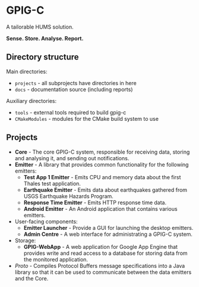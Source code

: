 GPIG-C
======

A tailorable HUMS solution.

**Sense. Store. Analyse. Report.**

Directory structure
-------------------

Main directories:

- `projects` - all subprojects have directories in here
- `docs` - documentation source (including reports)

Auxiliary directories:

- `tools` - external tools required to build gpig-c
- `CMakeModules` - modules for the CMake build system to use

Projects
--------

- **Core** - The core GPIG-C system, responsible for receiving data, storing
  and analysing it, and sending out notifications.
- **Emitter** - A library that provides common functionality for the following
  emitters:
  - **Test App 1 Emitter** - Emits CPU and memory data about the first
    Thales test application.
  - **Earthquake Emitter** - Emits data about earthquakes gathered from USGS
    Earthquake Hazards Program.
  - **Response Time Emitter** - Emits HTTP response time data.
  - **Android Emitter** - An Android application that contains various emitters.
- User-facing components:
  - **Emitter Launcher** - Provide a GUI for launching the desktop emitters.
  - **Admin Centre** - A web interface for administrating a GPIG-C system.
- Storage:
  - **GPIG-WebApp** - A web application for Google App Engine that provides write
    and read access to a database for storing data from the monitored application.
- *Proto* - Compiles Protocol Buffers message specifications into a Java
  library so that it can be used to communicate between the data emitters and
  the Core.
